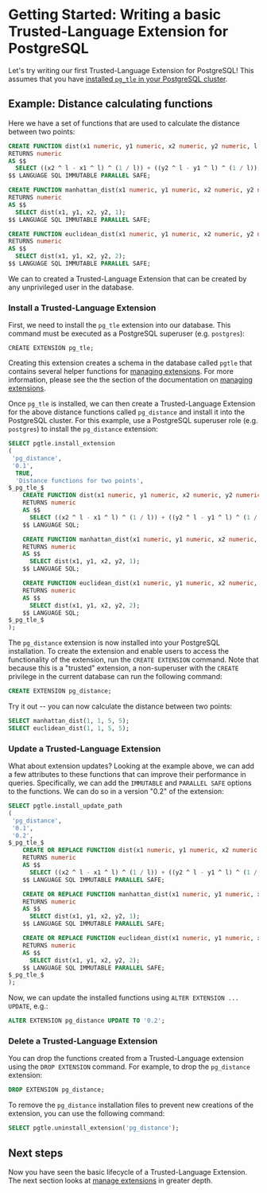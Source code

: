 # Getting Started:  Writing a basic Trusted-Language Extension for PostgreSQL

Let's try writing our first Trusted-Language Extension for PostgreSQL! This assumes that you have [installed `pg_tle` in your PostgreSQL cluster](./01_install.md).

## Example: Distance calculating functions

Here we have a set of functions that are used to calculate the distance between two points:

```sql
CREATE FUNCTION dist(x1 numeric, y1 numeric, x2 numeric, y2 numeric, l numeric)
RETURNS numeric
AS $$
  SELECT ((x2 ^ l - x1 ^ l) ^ (1 / l)) + ((y2 ^ l - y1 ^ l) ^ (1 / l));
$$ LANGUAGE SQL IMMUTABLE PARALLEL SAFE;

CREATE FUNCTION manhattan_dist(x1 numeric, y1 numeric, x2 numeric, y2 numeric)
RETURNS numeric
AS $$
  SELECT dist(x1, y1, x2, y2, 1);
$$ LANGUAGE SQL IMMUTABLE PARALLEL SAFE;

CREATE FUNCTION euclidean_dist(x1 numeric, y1 numeric, x2 numeric, y2 numeric)
RETURNS numeric
AS $$
  SELECT dist(x1, y1, x2, y2, 2);
$$ LANGUAGE SQL IMMUTABLE PARALLEL SAFE;
```

We can to created a Trusted-Language Extension that can be created by any unprivileged user in the database.

### Install a Trusted-Language Extension

First, we need to install the `pg_tle` extension into our database. This command must be executed as a PostgreSQL superuser (e.g. `postgres`):

```shell
CREATE EXTENSION pg_tle;
```

Creating this extension creates a schema in the database called `pgtle` that contains several helper functions for [managing extensions](./03_managing_extensions.md). For more information, please see the the section of the documentation on [managing extensions](./03_managing_extensions.md).

Once `pg_tle` is installed, we can then create a Trusted-Language Extension for the above distance functions called `pg_distance` and install it into the PostgreSQL cluster. For this example, use a PostgreSQL superuser role (e.g. `postgres`) to install the `pg_distance` extension:

```sql
SELECT pgtle.install_extension
(
 'pg_distance',
 '0.1',
  TRUE,
  'Distance functions for two points',
$_pg_tle_$
    CREATE FUNCTION dist(x1 numeric, y1 numeric, x2 numeric, y2 numeric, l numeric)
    RETURNS numeric
    AS $$
      SELECT ((x2 ^ l - x1 ^ l) ^ (1 / l)) + ((y2 ^ l - y1 ^ l) ^ (1 / l));
    $$ LANGUAGE SQL;

    CREATE FUNCTION manhattan_dist(x1 numeric, y1 numeric, x2 numeric, y2 numeric)
    RETURNS numeric
    AS $$
      SELECT dist(x1, y1, x2, y2, 1);
    $$ LANGUAGE SQL;

    CREATE FUNCTION euclidean_dist(x1 numeric, y1 numeric, x2 numeric, y2 numeric)
    RETURNS numeric
    AS $$
      SELECT dist(x1, y1, x2, y2, 2);
    $$ LANGUAGE SQL;
$_pg_tle_$
);
```

The `pg_distance` extension is now installed into your PostgreSQL installation. To create the extension and enable users to access the functionality of the extension, run the `CREATE EXTENSION` command. Note that because this is a "trusted" extension, a non-superuser with the `CREATE` privilege in the current database can run the following command:

```sql
CREATE EXTENSION pg_distance;
```

Try it out -- you can now calculate the distance between two points:

```sql
SELECT manhattan_dist(1, 1, 5, 5);
SELECT euclidean_dist(1, 1, 5, 5);
```

### Update a Trusted-Language Extension

What about extension updates? Looking at the example above, we can add a few attributes to these functions that can improve their performance in queries. Specifically, we can add the `IMMUTABLE` and `PARALLEL SAFE` options to the functions. We can do so in a version "0.2" of the extension:

```sql
SELECT pgtle.install_update_path
(
 'pg_distance',
 '0.1',
 '0.2',
$_pg_tle_$
    CREATE OR REPLACE FUNCTION dist(x1 numeric, y1 numeric, x2 numeric, y2 numeric, l numeric)
    RETURNS numeric
    AS $$
      SELECT ((x2 ^ l - x1 ^ l) ^ (1 / l)) + ((y2 ^ l - y1 ^ l) ^ (1 / l));
    $$ LANGUAGE SQL IMMUTABLE PARALLEL SAFE;

    CREATE OR REPLACE FUNCTION manhattan_dist(x1 numeric, y1 numeric, x2 numeric, y2 numeric)
    RETURNS numeric
    AS $$
      SELECT dist(x1, y1, x2, y2, 1);
    $$ LANGUAGE SQL IMMUTABLE PARALLEL SAFE;

    CREATE OR REPLACE FUNCTION euclidean_dist(x1 numeric, y1 numeric, x2 numeric, y2 numeric)
    RETURNS numeric
    AS $$
      SELECT dist(x1, y1, x2, y2, 2);
    $$ LANGUAGE SQL IMMUTABLE PARALLEL SAFE;
$_pg_tle_$
);
```

Now, we can update the installed functions using `ALTER EXTENSION ... UPDATE`, e.g.:

```sql
ALTER EXTENSION pg_distance UPDATE TO '0.2';
```

### Delete a Trusted-Language Extension

You can drop the functions created from a Trusted-Language extension using the `DROP EXTENSION` command. For example, to drop the `pg_distance` extension:

```sql
DROP EXTENSION pg_distance;
```

To remove the `pg_distance` installation files to prevent new creations of the extension, you can use the following command:

```sql
SELECT pgtle.uninstall_extension('pg_distance');
```

## Next steps

Now you have seen the basic lifecycle of a Trusted-Language Extension. The next section looks at [manage extensions](./03_managing_extensions.md) in greater depth.
